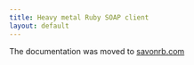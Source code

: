 ```yaml
---
title: Heavy metal Ruby SOAP client
layout: default
---
```


The documentation was moved to [savonrb.com](http://savonrb.com)
